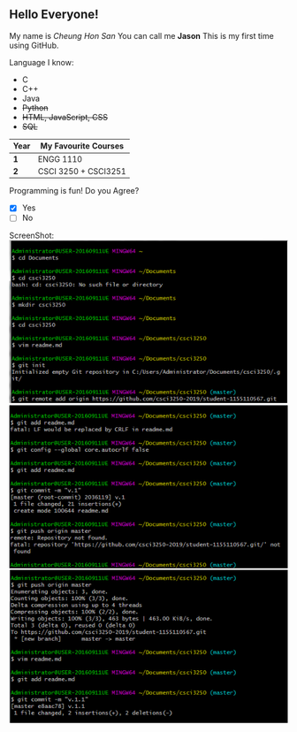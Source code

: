 ## Hello Everyone!
My name is *Cheung Hon San*
You can call me **Jason**
This is my first time using GitHub.

Language I know:
* C
* C++
* Java
* ~~Python~~
* ~~HTML, JavaScript, CSS~~
* ~~SQL~~

| Year | My Favourite Courses |
| ------------- | ------------- |
| **1** | ENGG 1110 |
| **2** | CSCI 3250 + CSCI3251 |

Programming is fun! Do you Agree?
- [X] Yes
- [ ] No

ScreenShot:
![Alt text](p1.png)
![Alt text](p2.png)
![Alt text](p3.png)
